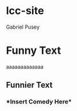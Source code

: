 # lcc-site
Gabriel Pusey 
<!DOCTYPE html>

<html>

<head>
<title>gabriel's web thing</title>
</head>

<body>
<h1>Funny Text</h1>

<p>aaaaaaaaaaaaa</p>

<h2>Funnier Text</h2>
<h3>*Insert Comedy Here*</h3>
  </body>

  <!-- You can read -->

</html>
